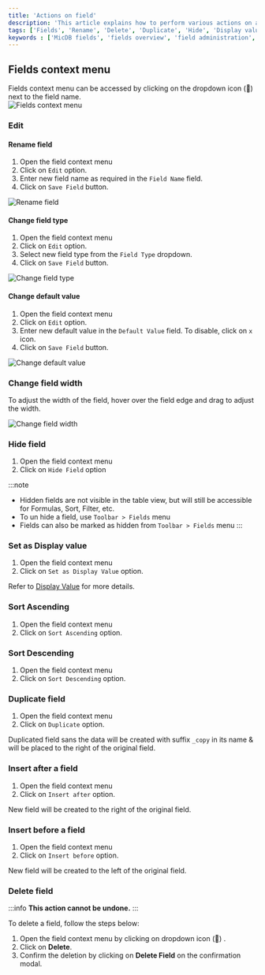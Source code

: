 ```yaml
---
title: 'Actions on field'
description: 'This article explains how to perform various actions on a field- like rename, change field type, default, field width, record height, show/hide.'
tags: ['Fields', 'Rename', 'Delete', 'Duplicate', 'Hide', 'Display value', 'Sort', 'Record Height', 'Field Width']
keywords : ['MicDB fields', 'fields overview', 'field administration', 'field organization']
---
```



## Fields context menu
Fields context menu can be accessed by clicking on the dropdown icon (🔽) next to the field name.  
![Fields context menu](/img/v2/fields/fields-context-menu.png)

### Edit
#### Rename field
1. Open the field context menu
2. Click on `Edit` option.
3. Enter new field name as required in the `Field Name` field.
4. Click on `Save Field` button.
  
![Rename field](/img/v2/fields/fields-edit-2.png)

#### Change field type
1. Open the field context menu
2. Click on `Edit` option.
3. Select new field type from the `Field Type` dropdown.
4. Click on `Save Field` button.

![Change field type](/img/v2/fields/fields-edit-3.png)

#### Change default value
1. Open the field context menu
2. Click on `Edit` option.
3. Enter new default value in the `Default Value` field. To disable, click on `x` icon.
4. Click on `Save Field` button.

![Change default value](/img/v2/fields/fields-edit-4.png)

### Change field width
To adjust the width of the field, hover over the field edge and drag to adjust the width.
  
![Change field width](/img/v2/fields/fields-width.png)

### Hide field
1. Open the field context menu
2. Click on `Hide Field` option 

:::note
- Hidden fields are not visible in the table view, but will still be accessible for Formulas, Sort, Filter, etc.
- To un hide a field, use `Toolbar > Fields` menu
- Fields can also be marked as hidden from `Toolbar > Fields` menu
:::

### Set as Display value
1. Open the field context menu
2. Click on `Set as Display Value` option.

Refer to [Display Value](/fields/display-value) for more details.

### Sort Ascending
1. Open the field context menu
2. Click on `Sort Ascending` option.

### Sort Descending
1. Open the field context menu
2. Click on `Sort Descending` option.

### Duplicate field
1. Open the field context menu
2. Click on `Duplicate` option.

Duplicated field sans the data will be created with suffix `_copy` in its name & will be placed to the right of the original field.

### Insert after a field
1. Open the field context menu
2. Click on `Insert after` option.

New field will be created to the right of the original field.

### Insert before a field
1. Open the field context menu
2. Click on `Insert before` option.

New field will be created to the left of the original field.

### Delete field
:::info
**This action cannot be undone.**
:::

To delete a field, follow the steps below:
1. Open the field context menu by clicking on dropdown icon (🔽) .
2. Click on **Delete**.
3. Confirm the deletion by clicking on **Delete Field** on the confirmation modal.

